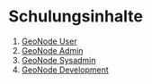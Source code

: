 
<style>
h1:first-child {display: none;}
</style>


# Schulungsinhalte

1. [GeoNode User](./user/index.md)
2. [GeoNode Admin](./admin-user/index.md)
3. [GeoNode Sysadmin](./sys-admin/index.md)
4. [GeoNode Development](./dev/index.md)